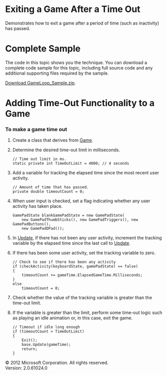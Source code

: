 ﻿

# Exiting a Game After a Time Out

Demonstrates how to exit a game after a period of time (such as inactivity) has passed.

# Complete Sample

The code in this topic shows you the technique. You can download a complete code sample for this topic, including full source code and any additional supporting files required by the sample.

[Download GameLoop_Sample.zip](http://go.microsoft.com/fwlink/?LinkId=258702).

# Adding Time-Out Functionality to a Game

### To make a game time out

1.  Create a class that derives from [Game](T_Microsoft_Xna_Framework_Game.md).
    
2.  Determine the desired time-out limit in milliseconds.
    
    ```
    // Time out limit in ms.
    static private int TimeOutLimit = 4000; // 4 seconds
    ```
    
3.  Add a variable for tracking the elapsed time since the most recent user activity.
    
    ```
    // Amount of time that has passed.
    private double timeoutCount = 0;
    ```
    
4.  When user input is checked, set a flag indicating whether any user activity has taken place.
    
    ```
    GamePadState blankGamePadState = new GamePadState(
        new GamePadThumbSticks(), new GamePadTriggers(), new GamePadButtons(),
        new GamePadDPad());
    ```
    
5.  In [Update](M_Microsoft_Xna_Framework_Game_Update.md), if there has not been any user activity, increment the tracking variable by the elapsed time since the last call to [Update](M_Microsoft_Xna_Framework_Game_Update.md).
    
6.  If there has been some user activity, set the tracking variable to zero.
    
    ```
    // Check to see if there has been any activity
    if (checkActivity(keyboardState, gamePadState) == false)
    {
        timeoutCount += gameTime.ElapsedGameTime.Milliseconds;
    }
    else
        timeoutCount = 0;
    ```
    
7.  Check whether the value of the tracking variable is greater than the time-out limit.
    
8.  If the variable is greater than the limit, perform some time-out logic such as playing an idle animation or, in this case, exit the game.
    
    ```
    // Timeout if idle long enough
    if (timeoutCount > TimeOutLimit)
    {
        Exit();
        base.Update(gameTime);
        return;
    }
    ```
    

© 2012 Microsoft Corporation. All rights reserved.  
Version: 2.0.61024.0